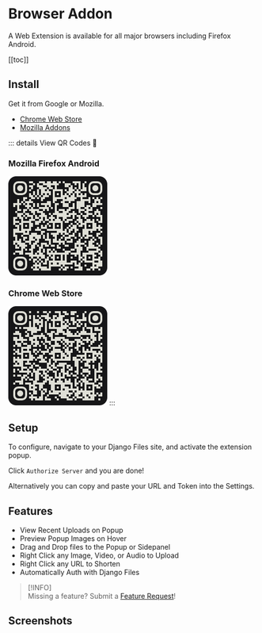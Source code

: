 # Browser Addon

A Web Extension is available for all major browsers including Firefox Android.

[[toc]]

<VPCardLink
title="Visit GitHub for More Info"
href="https://github.com/django-files/web-extension"
src="/images/logos/github.png"
/>

## Install

Get it from Google or Mozilla.

- [Chrome Web Store](https://chromewebstore.google.com/detail/django-files/abpbiefojfkekhkjnpakpekkpeibnjej)
- [Mozilla Addons](https://addons.mozilla.org/addon/django-files)

<BrowserIcons animation="animate__rotateIn" />

::: details View QR Codes 📸

<h3>Mozilla Firefox Android</h3>

[![Firefox Android](https://raw.githubusercontent.com/django-files/repo-images/refs/heads/master/web-extension/qr/mozilla.png)](https://addons.mozilla.org/firefox/addon/django-files)

<h3>Chrome Web Store</h3>

[![Chrome Web Store](https://raw.githubusercontent.com/django-files/repo-images/refs/heads/master/web-extension/qr/google.png)](https://chromewebstore.google.com/detail/django-files/abpbiefojfkekhkjnpakpekkpeibnjej)
:::

## Setup

To configure, navigate to your Django Files site, and activate the extension popup.

Click `Authorize Server` and you are done!

Alternatively you can copy and paste your URL and Token into the Settings.

## Features

- View Recent Uploads on Popup
- Preview Popup Images on Hover
- Drag and Drop files to the Popup or Sidepanel
- Right Click any Image, Video, or Audio to Upload
- Right Click any URL to Shorten
- Automatically Auth with Django Files

> [!INFO]  
> Missing a feature? Submit a [Feature Request](https://github.com/django-files/web-extension/discussions/categories/feature-requests)!

## Screenshots

<VPSwiper
base-url="https://raw.githubusercontent.com/django-files/repo-images/refs/heads/master/web-extension/docs"
:number-of-slides="6"
:pagination="{ clickable: true }"
/>
